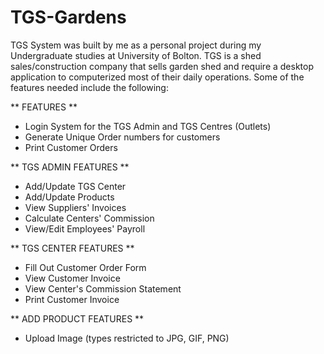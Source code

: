 # TGS-Gardens

TGS System was built by me as a personal project during my Undergraduate studies at University of Bolton.
TGS is a shed sales/construction company that sells garden shed and require a desktop application to computerized most of their daily operations. Some of the features needed include the following:

** FEATURES **
- Login System for the TGS Admin and TGS Centres (Outlets)
- Generate Unique Order numbers for customers
- Print Customer Orders


** TGS ADMIN FEATURES **
- Add/Update TGS Center
- Add/Update Products
- View Suppliers' Invoices
- Calculate Centers' Commission
- View/Edit Employees' Payroll

** TGS CENTER FEATURES **
- Fill Out Customer Order Form
- View Customer Invoice
- View Center's Commission Statement
- Print Customer Invoice

** ADD PRODUCT FEATURES **
- Upload Image (types restricted to JPG, GIF, PNG)

